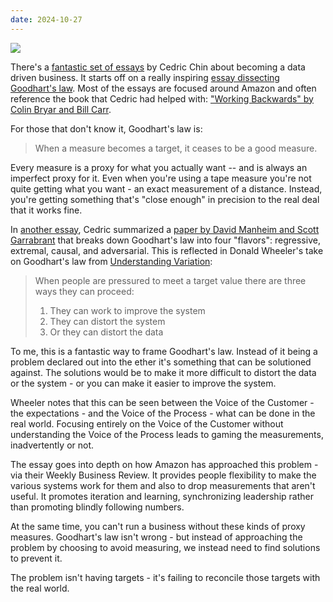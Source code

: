 ```yaml
---
date: 2024-10-27
---
```


![](https://media.giphy.com/media/N2QQfEMAogAEQhJlkw/giphy.gif)

There's a [fantastic set of essays][1] by Cedric Chin about becoming a
data driven business.  It starts off on a really inspiring
[essay dissecting Goodhart's law][2].  Most of the essays are focused
around Amazon and often reference the book that Cedric had helped with:
["Working Backwards" by Colin Bryar and Bill Carr][3].

For those that don't know it, Goodhart's law is:

> When a measure becomes a target, it ceases to be a good measure.

Every measure is a proxy for what you actually want -- and is always an
imperfect proxy for it.  Even when you're using a tape measure you're not
quite getting what you want - an exact measurement of a distance.  Instead,
you're getting something that's "close enough" in precision to the real
deal that it works fine.

In [another essay][4], Cedric summarized a [paper by David Manheim and Scott Garrabrant][5]
that breaks down Goodhart's law into four "flavors": regressive, extremal,
causal, and adversarial. This is reflected in Donald Wheeler's take on Goodhart's
law from [Understanding Variation][6]:

> When people are pressured to meet a target value there are three ways they can proceed:
>
> 1) They can work to improve the system
> 2) They can distort the system
> 3) Or they can distort the data

To me, this is a fantastic way to frame Goodhart's law.  Instead of it being a
problem declared out into the ether it's something that can be solutioned against.
The solutions would be to make it more difficult to distort the data or the system -
or you can make it easier to improve the system.

Wheeler notes that this can be seen between the Voice of the Customer - the
expectations - and the Voice of the Process - what can be done in the real world.
Focusing entirely on the Voice of the Customer without understanding the
Voice of the Process leads to gaming the measurements, inadvertently or not.

The essay goes into depth on how Amazon has approached this problem - via their
Weekly Business Review.  It provides people flexibility to make the various systems
work for them and also to drop measurements that aren't useful.  It promotes
iteration and learning, synchronizing leadership rather than promoting
blindly following numbers.

At the same time, you can't run a business without these kinds of proxy measures.
Goodhart's law isn't wrong - but instead of approaching the problem by choosing
to avoid measuring, we instead need to find solutions to prevent it.

The problem isn't having targets - it's failing to reconcile those
targets with the real world.


[1]: https://commoncog.com/becoming-data-driven-in-business/
[2]: https://commoncog.com/goodharts-law-not-useful/
[3]: https://www.goodreads.com/book/show/53138083
[4]: https://www.holistics.io/blog/four-types-goodharts-law/?ref=commoncog.com
[5]: https://arxiv.org/abs/1803.04585?ref=commoncog.com
[6]: https://www.goodreads.com/book/show/63859
